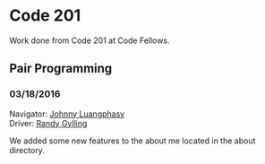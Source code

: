 # Code 201

Work done from Code 201 at Code Fellows.

## Pair Programming

### 03/18/2016

Navigator: [Johnny Luangphasy](https://github.com/jluangphasy) <br> Driver: [Randy Gylling](https://github.com/rgylling)

We added some new features to the about me located in the about directory.
